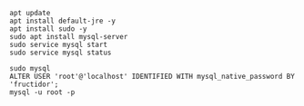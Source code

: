     apt update
    apt install default-jre -y
    apt install sudo -y
    sudo apt install mysql-server
    sudo service mysql start
    sudo service mysql status
    
    sudo mysql
    ALTER USER 'root'@'localhost' IDENTIFIED WITH mysql_native_password BY 'fructidor';
    mysql -u root -p
